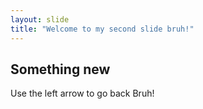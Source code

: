```yaml
---
layout: slide
title: "Welcome to my second slide bruh!"
---
```

Something new
---
Use the left arrow to go back Bruh!
